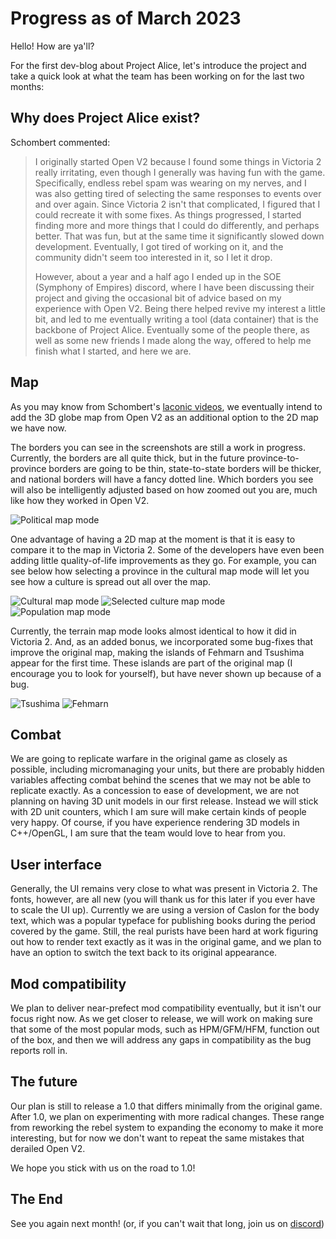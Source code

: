 # Progress as of March 2023

Hello! How are ya'll?

For the first dev-blog about Project Alice, let's introduce the project and take a quick look at what the team has been working on for the last two months:

## Why does Project Alice exist?

Schombert commented:

> I originally started Open V2 because I found some things in Victoria 2 really irritating, even though I generally was having fun with the game. Specifically, endless rebel spam was wearing on my nerves, and I was also getting tired of selecting the same responses to events over and over again. Since Victoria 2 isn't that complicated, I figured that I could recreate it with some fixes. As things progressed, I started finding more and more things that I could do differently, and perhaps better. That was fun, but at the same time it significantly slowed down development. Eventually, I got tired of working on it, and the community didn't seem too interested in it, so I let it drop.
>
> However, about a year and a half ago I ended up in the SOE (Symphony of Empires) discord, where I have been discussing their project and giving the occasional bit of advice based on my experience with Open V2. Being there helped revive my interest a little bit, and led to me eventually writing a tool (data container) that is the backbone of Project Alice. Eventually some of the people there, as well as some new friends I made along the way, offered to help me finish what I started, and here we are.

## Map

As you may know from Schombert's [laconic videos](https://www.youtube.com/channel/UCVRXDHpfemCzPSHDfqOPr-Q), we eventually intend to add the 3D globe map from Open V2 as an additional option to the 2D map we have now.

The borders you can see in the screenshots are still a work in progress. Currently, the borders are all quite thick, but in the future province-to-province borders are going to be thin, state-to-state borders will be thicker, and national borders will have a fancy dotted line. Which borders you see will also be intelligently adjusted based on how zoomed out you are, much like how they worked in Open V2.

![Political map mode](./images/political.png)

One advantage of having a 2D map at the moment is that it is easy to compare it to the map in Victoria 2. Some of the developers have even been adding little quality-of-life improvements as they go. For example, you can see below how selecting a province in the cultural map mode will let you see how a culture is spread out all over the map.

![Cultural map mode](./images/cultural.png) 
![Selected culture map mode](./images/culturalB.png) 
![Population map mode](./images/population.png)

Currently, the terrain map mode looks almost identical to how it did in Victoria 2. And, as an added bonus, we incorporated some bug-fixes that improve the original map, making the islands of Fehmarn and Tsushima appear for the first time. These islands are part of the original map (I encourage you to look for yourself), but have never shown up because of a bug.

![Tsushima](./images/island2.png) 
![Fehmarn](./images/island1.png)

## Combat

We are going to replicate warfare in the original game as closely as possible, including micromanaging your units, but there are probably hidden variables affecting combat behind the scenes that we may not be able to replicate exactly. As a concession to ease of development, we are not planning on having 3D unit models in our first release. Instead we will stick with 2D unit counters, which I am sure will make certain kinds of people very happy. Of course, if you have experience rendering 3D models in C++/OpenGL, I am sure that the team would love to hear from you.

## User interface

Generally, the UI remains very close to what was present in Victoria 2. The fonts, however, are all new (you will thank us for this later if you ever have to scale the UI up). Currently we are using a version of Caslon for the body text, which was a popular typeface for publishing books during the period covered by the game. Still, the real purists have been hard at work figuring out how to render text exactly as it was in the original game, and we plan to have an option to switch the text back to its original appearance.

## Mod compatibility

We plan to deliver near-prefect mod compatibility eventually, but it isn't our focus right now. As we get closer to release, we will work on making sure that some of the most popular mods, such as HPM/GFM/HFM, function out of the box, and then we will address any gaps in compatibility as the bug reports roll in.

## The future

Our plan is still to release a 1.0 that differs minimally from the original game. After 1.0, we plan on experimenting with more radical changes. These range from reworking the rebel system to expanding the economy to make it more interesting, but for now we don't want to repeat the same mistakes that derailed Open V2.

We hope you stick with us on the road to 1.0! 

## The End

See you again next month! (or, if you can't wait that long, join us on [discord](https://discord.gg/QUJExr4mRn))